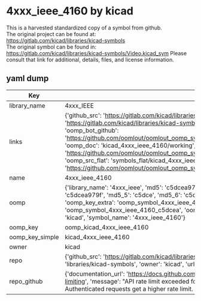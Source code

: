 # 4xxx_ieee_4160 by kicad  
This is a harvested standardized copy of a symbol from github.  
The original project can be found at:  
https://gitlab.com/kicad/libraries/kicad-symbols  
The original symbol can be found in:
https://gitlab.com/kicad/libraries/kicad-symbols/Video.kicad_sym
Please consult that link for additional, details, files, and license information.  
## yaml dump  
| Key | Value |  
| --- | --- |  
| library_name | 4xxx_IEEE |  
| links | {'github_src': 'https://gitlab.com/kicad/libraries/kicad-symbols/Video.kicad_sym', 'github_src_repo': 'https://gitlab.com/kicad/libraries/kicad-symbols', 'oomp_bot': 'kicad_4xxx_ieee_4160/working', 'oomp_bot_github': 'https://github.com/oomlout/oomlout_oomp_symbol_bot/tree/main/kicad_4xxx_ieee_4160/working', 'oomp_doc': 'kicad_4xxx_ieee_4160/working', 'oomp_doc_github': 'https://github.com/oomlout/oomlout_oomp_symbol_doc/tree/main/kicad_4xxx_ieee_4160/working', 'oomp_src_flat': 'symbols_flat/kicad_4xxx_ieee_4160/working', 'oomp_src_flat_github': 'https://github.com/oomlout/oomlout_oomp_symbol_src/tree/main/kicad_4xxx_ieee_4160/working'} |  
| name | 4xxx_ieee_4160 |  
| oomp | {'library_name': '4xxx_ieee', 'md5': 'c5dcea979f91317b1ced441b43cff76d', 'md5_10': 'c5dcea979f', 'md5_5': 'c5dce', 'md5_6': 'c5dcea', 'oomp_key': 'oomp_4xxx_ieee_4160', 'oomp_key_extra': 'oomp_symbol_4xxx_ieee_4160', 'oomp_key_full': 'oomp_symbol_4xxx_ieee_4160_c5dcea', 'oomp_key_simple': '4xxx_ieee_4160', 'owner_name': 'kicad', 'symbol_name': '4xxx_ieee_4160'} |  
| oomp_key | oomp_kicad_4xxx_ieee_4160 |  
| oomp_key_simple | kicad_4xxx_ieee_4160 |  
| owner | kicad |  
| repo | {'github_src': 'https://gitlab.com/kicad/libraries/kicad-symbols/Video.kicad_sym', 'name': 'libraries/kicad-symbols', 'owner': 'kicad', 'url': 'https://gitlab.com/kicad/libraries/kicad-symbols'} |  
| repo_github | {'documentation_url': 'https://docs.github.com/rest/overview/resources-in-the-rest-api#rate-limiting', 'message': "API rate limit exceeded for 84.66.173.59. (But here's the good news: Authenticated requests get a higher rate limit. Check out the documentation for more details.)"} |  

